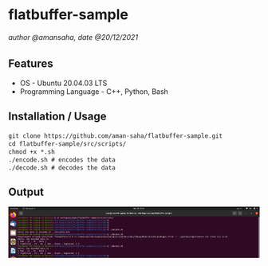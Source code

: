 # flatbuffer-sample

###### author @amansaha, date @20/12/2021

## Features

- OS - Ubuntu 20.04.03 LTS
- Programming Language - C++, Python, Bash

## Installation / Usage

```
git clone https://github.com/aman-saha/flatbuffer-sample.git
cd flatbuffer-sample/src/scripts/
chmod +x *.sh
./encode.sh # encodes the data
./decode.sh # decodes the data
```

## Output

![image info](images/output.png)



